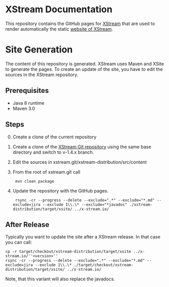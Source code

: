 # XStream Documentation

This repository contains the GitHub pages for [XStream](https://github.com/x-stream/xstream)
that are used to render automatically the static [website of XStream](https://x-stream.github.io/). 

# Site Generation

The content of this repository is generated. XStream uses Maven and XSite to generate the pages.
To create an update of the site, you have to edit the sources in the XStream repository.
 
## Prerequisites
+ Java 8 runtime
+ Maven 3.0
 
## Steps
0. Create a clone of the current repository
0. Create a clone of the [XStream Git repository](https://github.com/x-stream/xstream) using
the same base directory and switch to v-1.4.x branch.
0. Edit the sources in xstream.git/xstream-distribution/src/content
0. From the root of xstream.git call

		mvn clean package
		
0. Update the repository with the GitHub pages.

		rsync -cr --progress --delete --exclude=".*" --exclude="*.md" --exclude=jira --exclude 1\\.\* --exclude="*javadoc" ./xstream-distribution/target/xsite/ ../x-stream.io/
 	 
## After Release
 
Typically you want to update the site after a XStream release. In that case you can call: 
 
 	cp -r target/checkout/xstream-distribution/target/xsite ../x-stream.io/''<version>''
	rsync -cr --progress --delete --exclude=".*" --exclude="*.md" --exclude=jira --exclude 1\\.\* ./target/checkout/xstream-distribution/target/xsite/ ../x-stream.io/

Note, that this variant will also replace the javadocs.
